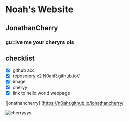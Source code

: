 # Noah's Website
## JonathanCherry
### gu=ive me your cheryrs ols
## checklist
- [x] github acc
- [x] reposotory x2 N0ahR.github.io//
- [x] image
- [x] cheryy
- [x] link to hello world webpage

[jonathancherry] (https://n0ahr.github.io/jonathancherry/

![cherryyyy](https://i0.pickpik.com/photos/451/909/191/bing-cherries-ripe-red-fruit-preview.jpg)
